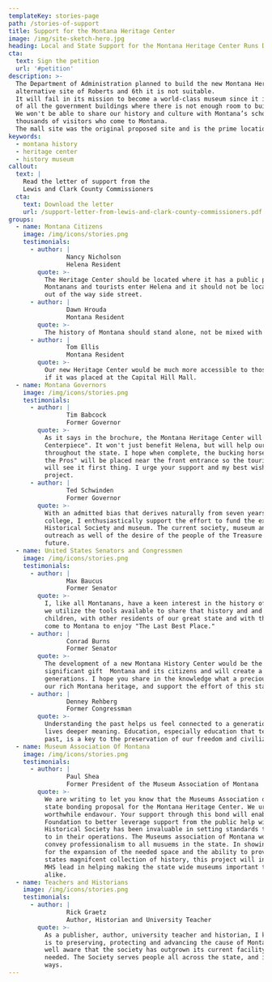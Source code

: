 ```yaml
---
templateKey: stories-page
path: /stories-of-support
title: Support for the Montana Heritage Center
image: /img/site-sketch-hero.jpg
heading: Local and State Support for the Montana Heritage Center Runs Deep
cta:
  text: Sign the petition
  url: '#petition'
description: >-
  The Department of Administration planned to build the new Montana Heritage Center at the
  alternative site of Roberts and 6th it is not suitable.
  It will fail in its mission to become a world-class museum since it is right in the middle
  of all the government buildings where there is not enough room to build a large museum.
  We won't be able to share our history and culture with Montana’s school children and the
  thousands of visitors who come to Montana.
  The mall site was the original proposed site and is the prime location.
keywords:
  - montana history
  - heritage center
  - history museum
callout:
  text: |
    Read the letter of support from the
    Lewis and Clark County Commissioners
  cta:
    text: Download the letter
    url: /support-letter-from-lewis-and-clark-county-commissioners.pdf
groups:
  - name: Montana Citizens
    image: /img/icons/stories.png
    testimonials:
      - author: |
                Nancy Nicholson
                Helena Resident
        quote: >-
          The Heritage Center should be located where it has a public presence as
          Montanans and tourists enter Helena and it should not be located on an
          out of the way side street.
      - author: |
                Dawn Hrouda
                Montana Resident
        quote: >-
          The history of Montana should stand alone, not be mixed with government buildings.
      - author: |
                Tom Ellis
                Montana Resident
        quote: >-
          Our new Heritage Center would be much more accessible to those who travel in RVs
          if it was placed at the Capital Hill Mall.
  - name: Montana Governors
    image: /img/icons/stories.png
    testimonials:
      - author: |
                Tim Babcock
                Former Governor
        quote: >-
          As it says in the brochure, the Montana Heritage Center will be a "Montana Tourism
          Centerpiece". It won't just benefit Helena, but will help our economic development
          throughout the state. I hope when complete, the bucking horse by Scriver, the "Symbol of
          the Pros" will be placed near the front entrance so the tourists and all who come here
          will see it first thing. I urge your support and my best wishes for success with this
          project.
      - author: |
                Ted Schwinden
                Former Governor
        quote: >-
          With an admitted bias that derives naturally from seven years of studying history in
          college, I enthusiastically support the effort to fund the expansion of the Montana
          Historical Society and museum. The current society, museum and it’s publications and
          outreach as well of the desire of the people of the Treasure State to our past - and our
          future.
  - name: United States Senators and Congressmen
    image: /img/icons/stories.png
    testimonials:
      - author: |
                Max Baucus
                Former Senator
        quote: >-
          I, like all Montanans, have a keen interest in the history of our state and in making sure
          we utilize the tools available to share that history and and culture with Montana school
          children, with other residents of our great state and with the thousands of visitors who
          come to Montana to enjoy "The Last Best Place."
      - author: |
                Conrad Burns
                Former Senator
        quote: >-
          The development of a new Montana History Center would be the most extra ordinary and
          significant gift  Montana and its citizens and will create a lasting legacy for future
          generations. I hope you share in the knowledge what a precious value our history has in
          our rich Montana heritage, and support the effort of this statewide campaign.
      - author: |
                Denney Rehberg
                Former Congressman
        quote: >-
          Understanding the past helps us feel connected to a generation of long ago and gives our
          lives deeper meaning. Education, especially education that teaches an appreciation of the
          past, is a key to the preservation of our freedom and civilization.
  - name: Museum Association Of Montana
    image: /img/icons/stories.png
    testimonials:
      - author: |
                Paul Shea
                Former President of the Museum Association of Montana
        quote: >-
          We are writing to let you know that the Museums Association of Montana is in favor of the
          state bonding proposal for the Montana Heritage Center. We urge you to support this this
          worthwhile endavour. Your support through this bond will enable the Montana History
          Foundation to better leverage support from the public help with this project. The Montana
          Historical Society has been invaluable in setting standards that all Montana Museums look
          to in their operations. The Museums association of Montana works closely with the MHS to
          convey professionalism to all musuems in the state. In showing the commitment to provide
          for the expansion of the needed space and the ability to provide the proper care of the
          states magnifcent collection of history, this project will insure the continuation of the
          MHS lead in helping making the state wide museums important to our citizens and visitors
          alike.
  - name: Teachers and Historians
    image: /img/icons/stories.png
    testimonials:
      - author: |
                Rick Graetz
                Author, Historian and University Teacher
        quote: >-
          As a publisher, author, university teacher and historian, I know how important the society
          is to preserving, protecting and advancing the cause of Montana history and heritage. I am
          well aware that the society has outgrown its current facility, and a new building is badly
          needed. The Society serves people all across the state, and it is a vital asset in many
          ways.
---
```

